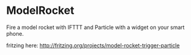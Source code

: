 # ModelRocket
Fire a model rocket with IFTTT and Particle with a widget on your smart phone.

fritzing here: http://fritzing.org/projects/model-rocket-trigger-particle
